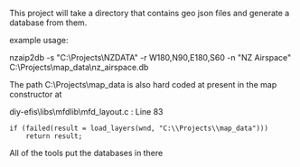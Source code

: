 This project will take a directory that contains geo json files and generate a database from them.

example usage:

nzaip2db -s "C:\Projects\NZDATA" -r W180,N90,E180,S60 -n "NZ Airspace" C:\Projects\map_data\nz_airspace.db

The path C:\Projects\map_data is also hard coded at present in the map constructor at 

diy-efis\libs\mfdlib\mfd_layout.c  : Line 83


    if (failed(result = load_layers(wnd, "C:\\Projects\\map_data")))
        return result;


All of the tools put the databases in there
